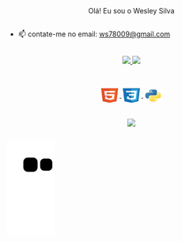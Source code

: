 <div align="center">
Olá! Eu sou o Wesley Silva<br>
</div>

##

- 📫 contate-me no email: ws78009@gmail.com

 ##
 
 
<div align="center">
  <a href="https://github.com/WesleyS08">
  <img height="180em" src="https://github-readme-stats.vercel.app/api?username=WesleyS08&show_icons=true&theme=midnight-purple&include_all_commits=true&count_private=true"/>
  <img  height="180em" src="https://github-readme-stats.vercel.app/api/top-langs/?username=WesleyS08&layout=compact&langs_count=7&theme=midnight-purple"/>
</div>

##
  
</div>
<div style="display: inline_block" align="center"><br>

  <img align="center" alt="Wesley-HTML" height="30" width="40" src="https://raw.githubusercontent.com/devicons/devicon/master/icons/html5/html5-original.svg">
  <img align="center" alt="Wesley-CSS" height="30" width="40" src="https://raw.githubusercontent.com/devicons/devicon/master/icons/css3/css3-original.svg">
  <img align="center" alt="Wesley-Python" height="30" width="40" src="https://raw.githubusercontent.com/devicons/devicon/master/icons/python/python-original.svg">
  
</div>

##
<div align="center">
<a href="https://www.linkedin.com/m/in/wesley-silva-33624b17a" target="_blank"><img align="center"  src="https://img.shields.io/badge/-LinkedIn-%230077B5?style=for-the-badge&logo=linkedin&logoColor=white" target="_blank"></a> 
</div>

##

![Snake animation](https://github.com/WesleyS08/WesleyS08/blob/output/github-contribution-grid-snake.svg)
 
